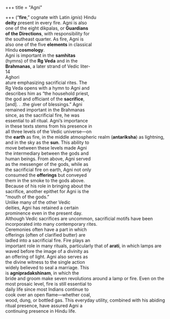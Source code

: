 +++
title = "Agni"

+++
(“**fire**,” cognate with Latin *ignis*) Hindu  
**deity** present in every fire. Agni is also  
one of the eight dikpalas, or **Guardians**  
**of the Directions**, with responsibility for  
the southeast quarter. As fire, Agni is  
also one of the five **elements** in classical  
Hindu **cosmology**.  
Agni is important in the **samhitas**  
(hymns) of the **Rg Veda** and in the  
**Brahmanas**, a later strand of Vedic liter-  
14  
Aghori  
ature emphasizing sacrificial rites. The  
Rg Veda opens with a hymn to Agni and  
describes him as “the household priest,  
the god and officiant of the **sacrifice**,  
[and]. . .the giver of blessings.” Agni  
remained important in the Brahmanas  
since, as the sacrificial fire, he was  
essential to all ritual. Agni’s importance  
in these texts stems from his presence in  
all three levels of the Vedic universe—on  
the **earth** as fire, in the middle atmospheric realm (**antariksha**) as lightning,  
and in the sky as the **sun**. This ability to  
move between these levels made Agni  
the intermediary between the gods and  
human beings. From above, Agni served  
as the messenger of the gods, while as  
the sacrificial fire on earth, Agni not only  
consumed the **offerings** but conveyed  
them in the smoke to the gods above.  
Because of his role in bringing about the  
sacrifice, another epithet for Agni is the  
“mouth of the gods.”  
Unlike many of the other Vedic  
deities, Agni has retained a certain  
prominence even in the present day.  
Although Vedic sacrifices are uncommon, sacrificial motifs have been incorporated into many contemporary rites.  
Ceremonies often have a part in which  
offerings (often of clarified butter) are  
ladled into a sacrificial fire. Fire plays an  
important role in many rituals, particularly that of **arati**, in which lamps are  
waved before the image of a divinity as  
an offering of light. Agni also serves as  
the divine witness to the single action  
widely believed to seal a marriage. This  
is **agnipradakshinam**, in which the  
bride and groom make seven revolutions around a lamp or fire. Even on the  
most prosaic level, fire is still essential to  
daily life since most Indians continue to  
cook over an open flame—whether coal,  
wood, dung, or bottled gas. This everyday utility, combined with his abiding  
ritual presence, have assured Agni a  
continuing presence in Hindu life.